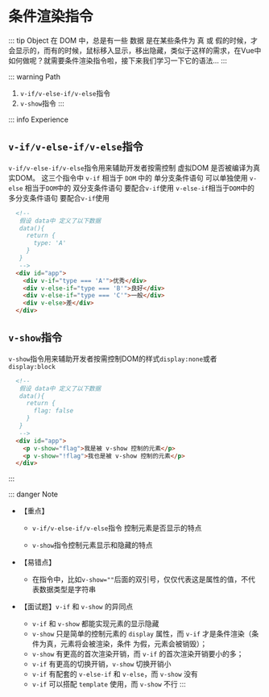 # 条件渲染指令

::: tip Object
在 DOM 中，总是有一些 数据 是在某些条件为 真 或 假的时候，才会显示的，而有的时候，鼠标移入显示，移出隐藏，类似于这样的需求，在Vue中如何做呢？就需要条件渲染指令啦，接下来我们学习一下它的语法...
:::

::: warning Path

1. `v-if/v-else-if/v-else`指令
2. `v-show`指令
:::

::: info Experience

## `v-if/v-else-if/v-else`指令

`v-if/v-else-if/v-else`指令用来辅助开发者按需控制 虚拟DOM 是否被编译为真实DOM。
这三个指令中 `v-if` 相当于 `DOM` 中的 单分支条件语句 可以单独使用
`v-else` 相当于`DOM`中的 双分支条件语句 要配合`v-if`使用
`v-else-if`相当于`DOM`中的 多分支条件语句 要配合`v-if`使用

```html
  <!-- 
   假设 data中 定义了以下数据
   data(){
     return {
       type: 'A'
     }
   }
   -->
  <div id="app">
    <div v-if="type === 'A'">优秀</div>
    <div v-else-if="type === 'B'">良好</div>
    <div v-else-if="type === 'C'">一般</div>
    <div v-else>差</div>
  </div>
```

## `v-show`指令

`v-show`指令用来辅助开发者按需控制DOM的样式`display:none`或者`display:block`

```html
  <!-- 
   假设 data中 定义了以下数据
   data(){
     return {
       flag: false
     }
   }
   -->
  <div id="app">
    <p v-show="flag">我是被 v-show 控制的元素</p>
    <p v-show="!flag">我也是被 v-show 控制的元素</p>
  </div>
```

:::

::: danger Note

* 【重点】

  * `v-if/v-else-if/v-else`指令 控制元素是否显示的特点

  * `v-show`指令控制元素显示和隐藏的特点

* 【易错点】

  * 在指令中，比如`v-show=""`后面的双引号，仅仅代表这是属性的值，不代表数据类型是字符串

* 【面试题】`v-if` 和 `v-show` 的异同点

  * `v-if` 和 `v-show` 都能实现元素的显示隐藏
  * `v-show` 只是简单的控制元素的 `display` 属性，而 `v-if` 才是条件渲染（条件为真，元素将会被渲染，条件 为假，元素会被销毁）；
  * `v-show` 有更高的首次渲染开销，而 `v-if` 的首次渲染开销要小的多；
  * `v-if` 有更高的切换开销，`v-show` 切换开销小
  * `v-if` 有配套的 `v-else-if` 和 `v-else`，而 `v-show` 没有
  * `v-if` 可以搭配 `template` 使用，而 `v-show` 不行
:::

